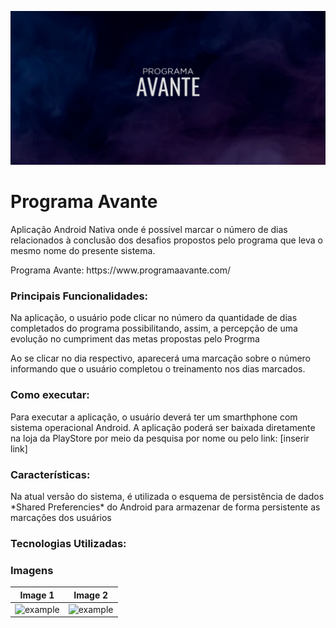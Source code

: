 ![alt text](midias/recursos-graficos-play-console.png)

# Programa Avante #

<p>Aplicação Android Nativa onde é possível marcar o número de dias relacionados à conclusão dos desafios propostos pelo programa que leva o mesmo nome do presente sistema.<p> 
  <p>Programa Avante: https://www.programaavante.com/<p>
  
### Principais Funcionalidades: ###

<p>Na aplicação, o usuário pode clicar no número da quantidade de dias completados do programa possibilitando, assim, a percepção de uma evolução no cumpriment das metas propostas pelo Progrma<p>

<p>Ao se clicar no dia respectivo, aparecerá uma marcação sobre o número informando que o usuário completou o treinamento nos dias marcados.<p>
  
### Como executar: ###

<p>Para executar a aplicação, o usuário deverá ter um smarthphone com sistema operacional Android. A aplicação poderá ser baixada diretamente na loja da PlayStore por meio da pesquisa por nome ou pelo link: [inserir link]<p>
   
### Características: ###

<p>Na atual versão do sistema, é utilizada o esquema de persistência de dados *Shared Preferencies* do Android para armazenar de forma persistente as marcações dos usuários<p>

### Tecnologias Utilizadas: ###


### Imagens ###
  
| Image 1 | Image 2 |
|---------|---------| 
|![example](/captura_clean.jpeg) | ![example](/captura_marked.jpeg)|
  
      
      

  
    

  
 
